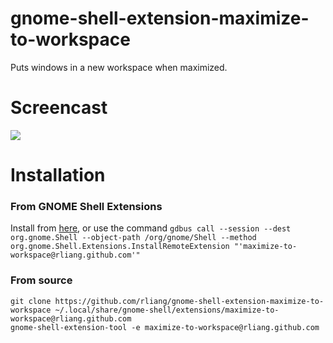 # gnome-shell-extension-maximize-to-workspace

Puts windows in a new workspace when maximized.

# Screencast

![](screencast.png)

# Installation

### From GNOME Shell Extensions

Install from [here](https://extensions.gnome.org/extension/1181/maximize-to-workspace/), or use the command `gdbus call --session --dest org.gnome.Shell --object-path /org/gnome/Shell --method org.gnome.Shell.Extensions.InstallRemoteExtension "'maximize-to-workspace@rliang.github.com'"`

### From source

```
git clone https://github.com/rliang/gnome-shell-extension-maximize-to-workspace ~/.local/share/gnome-shell/extensions/maximize-to-workspace@rliang.github.com
gnome-shell-extension-tool -e maximize-to-workspace@rliang.github.com
```
